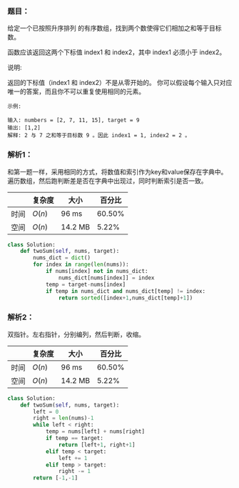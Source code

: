 ### 题目：
给定一个已按照升序排列 的有序数组，找到两个数使得它们相加之和等于目标数。

函数应该返回这两个下标值 index1 和 index2，其中 index1 必须小于 index2。

说明:

返回的下标值（index1 和 index2）不是从零开始的。
你可以假设每个输入只对应唯一的答案，而且你不可以重复使用相同的元素。
```
示例:

输入: numbers = [2, 7, 11, 15], target = 9
输出: [1,2]
解释: 2 与 7 之和等于目标数 9 。因此 index1 = 1, index2 = 2 。
```

### 解析1：
和第一题一样，采用相同的方式，将数值和索引作为key和value保存在字典中。遍历数组，然后跑判断差是否在字典中出现过，同时判断索引是否一致。

|  |复杂度|大小|百分比|
|--|--|--|--|
|时间|$O(n)$|96 ms|60.50%|
|空间|$O(n)$|14.2 MB|5.22%|

```python
class Solution:
    def twoSum(self, nums, target):
        nums_dict = dict()
        for index in range(len(nums)):
            if nums[index] not in nums_dict:
                nums_dict[nums[index]] = index
            temp = target-nums[index]
            if temp in nums_dict and nums_dict[temp] != index:
                return sorted([index+1,nums_dict[temp]+1])
```

### 解析2：
双指针。左右指针，分别编列，然后判断，收缩。

|  |复杂度|大小|百分比|
|--|--|--|--|
|时间|$O(n)$|96 ms|60.50%|
|空间|$O(n)$|14.2 MB|5.22%|

```python
class Solution:
    def twoSum(self, nums, target):
        left = 0
        right = len(nums)-1
        while left < right:
            temp = nums[left] + nums[right]
            if temp == target:
                return [left+1, right+1]
            elif temp < target:
                left += 1
            elif temp > target:
                right -= 1
        return [-1,-1]
```